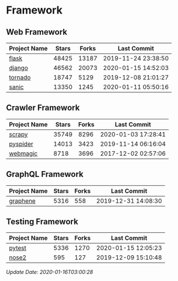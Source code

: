 # Framework

## Web Framework

| Project Name | Stars | Forks | Last Commit |
| ------------ | ----- | ----- | ----------- |
| [flask](https://github.com/pallets/flask) | 48425 | 13187 | 2019-11-24 23:38:50 |
| [django](https://github.com/django/django) | 46562 | 20073 | 2020-01-15 14:52:03 |
| [tornado](https://github.com/tornadoweb/tornado) | 18747 | 5129 | 2019-12-08 21:01:27 |
| [sanic](https://github.com/huge-success/sanic) | 13350 | 1245 | 2020-01-11 05:50:16 |

## Crawler Framework

| Project Name | Stars | Forks | Last Commit |
| ------------ | ----- | ----- | ----------- |
| [scrapy](https://github.com/scrapy/scrapy) | 35749 | 8296 | 2020-01-03 17:28:41 |
| [pyspider](https://github.com/binux/pyspider) | 14013 | 3423 | 2019-11-14 06:16:04 |
| [webmagic](https://github.com/code4craft/webmagic) | 8718 | 3696 | 2017-12-02 02:57:06 |

## GraphQL Framework

| Project Name | Stars | Forks | Last Commit |
| ------------ | ----- | ----- | ----------- |
| [graphene](https://github.com/graphql-python/graphene) | 5316 | 558 | 2019-12-31 14:08:30 |

## Testing Framework

| Project Name | Stars | Forks | Last Commit |
| ------------ | ----- | ----- | ----------- |
| [pytest](https://github.com/pytest-dev/pytest) | 5336 | 1270 | 2020-01-15 12:05:23 |
| [nose2](https://github.com/nose-devs/nose2) | 595 | 127 | 2019-12-09 15:10:48 |

*Update Date: 2020-01-16T03:00:28*
